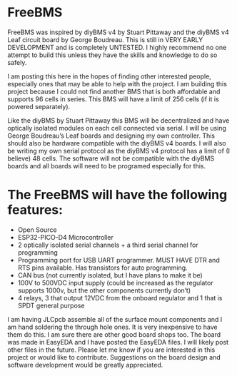 # FreeBMS


FreeBMS was inspired by diyBMS v4 by Stuart Pittaway and the diyBMS v4 Leaf circuit board by George Boudreau. This is still in VERY EARLY DEVELOPMENT and is completely UNTESTED. I highly recommend no one attempt to build this unless they have the skills and knowledge to do so safely. 

I am posting this here in the hopes of finding other interested people, especially ones that may be able to help with the project.
I am building this project because I could not find another BMS that is both affordable and supports 96 cells in series. This BMS will have a limit of 256 cells (if it is powered separately). 

Like the diyBMS by Stuart Pittaway this BMS will be decentralized and have optically isolated modules on each cell connected via serial. 
I will be using George Boudreau’s Leaf boards and designing my own controller. This should also be hardware compatible with the diyBMS v4 boards. I will also be writing my own serial protocol as the diyBMS v4 protocol has a limit of (I believe) 48 cells. The software will not be compatible with the diyBMS boards and all boards will need to be programed especially for this.


# The FreeBMS will have the following features:
* Open Source
* ESP32-PICO-D4 Microcontroller
* 2 optically isolated serial channels + a third serial channel for programming
* Programming port for USB UART programmer. MUST HAVE DTR and RTS pins available. Has transistors for auto programming.
* CAN bus (not currently isolated, but I have plans to make it be)
* 100V to 500VDC input supply (could be increased as the regulator supports 1000v, but the other components currently don’t)
* 4 relays, 3 that output 12VDC from the onboard regulator and 1 that is SPDT general purpose


I am having JLCpcb assemble all of the surface mount components and I am hand soldering the through hole ones. It is very inexpensive to have them do this. I am sure there are other good board shops too.
The board was made in EasyEDA and I have posted the EasyEDA files. I will likely post other files in the future. Please let me know if you are interested in this project or would like to contribute. Suggestions on the board design and software development would be greatly appreciated.
